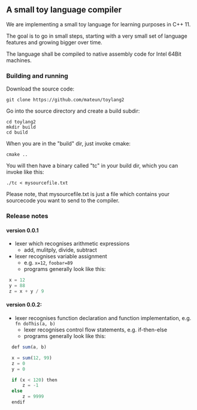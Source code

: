 ## A small toy language compiler

We are implementing a small toy language for learning purposes in
C++ 11. 

The goal is to go in small steps, starting with a very small set of 
language features and growing bigger over time. 

The language shall be compiled to native assembly code for Intel 64Bit
machines. 

### Building and running
Download the source code:
```
git clone https://github.com/mateun/toylang2

```
Go into the source directory and create a build subdir:
```
cd toylang2
mkdir build
cd build
```
When you are in the "build" dir, just invoke cmake:
```
cmake ..
```
You will then have a binary called "tc" in your build dir, which you can invoke like this: 
```
./tc < mysourcefile.txt
```

Please note, that mysourcefile.txt is just a file which 
contains your sourcecode you want to send to the compiler. 

### Release notes

#### version 0.0.1 
  * lexer which recognises arithmetic expressions 
    * add, mulitply, divide, subtract
  * lexer recognises variable assignment
    * e.g. ```x=12```, ```foobar=89```
	* programs generally look like this:

   ```C++
	x = 12
	y = 88
	z = x + y / 9
  ```   
  

#### version 0.0.2: 
  * lexer recognises function declaration and function implementation, e.g. ```fn doThis(a, b)```
	* lexer recognises control flow statements, e.g. if-then-else
	* programs generally look like this: 
  ```javascript
	def sum(a, b)

	x = sum(12, 99)
	z = 0
	y = 0

	if (x < 120) then
		z = -1
	else
		z = 9999
	endif	
  ```



